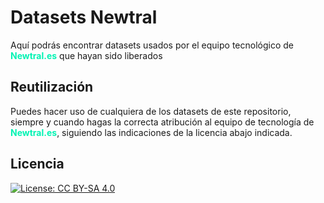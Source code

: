 # Datasets Newtral

Aquí podrás encontrar datasets usados por el equipo tecnológico de
<a style="color: #00F3B3">**Newtral.es**</a> que hayan sido liberados

## Reutilización

Puedes hacer uso de cualquiera de los datasets de este repositorio, siempre y cuando hagas la
correcta atribución al equipo de tecnología de <a style="color: #00F3B3">**Newtral.es**</a>,
siguiendo las indicaciones de la licencia abajo indicada.

## Licencia

[![License: CC BY-SA 4.0](https://licensebuttons.net/l/by-sa/4.0/80x15.png)](https://creativecommons.org/licenses/by-sa/4.0/)

